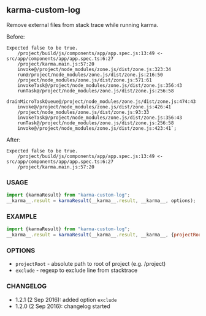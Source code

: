 karma-custom-log
----------------
Remove external files from stack trace while running karma.

Before:
```
Expected false to be true.
    /project/build/js/components/app/app.spec.js:13:49 <- src/app/components/app/app.spec.ts:6:27
    /project/karma.main.js:57:20
    invoke@/project/node_modules/zone.js/dist/zone.js:323:34
    run@/project/node_modules/zone.js/dist/zone.js:216:50
    /project/node_modules/zone.js/dist/zone.js:571:61
    invokeTask@/project/node_modules/zone.js/dist/zone.js:356:43
    runTask@/project/node_modules/zone.js/dist/zone.js:256:58
    drainMicroTaskQueue@/project/node_modules/zone.js/dist/zone.js:474:43
    invoke@/project/node_modules/zone.js/dist/zone.js:426:41
    /project/node_modules/zone.js/dist/zone.js:93:33
    invokeTask@/project/node_modules/zone.js/dist/zone.js:356:43
    runTask@/project/node_modules/zone.js/dist/zone.js:256:58
    invoke@/project/node_modules/zone.js/dist/zone.js:423:41`;
```
After:
```
Expected false to be true.
    /project/build/js/components/app/app.spec.js:13:49 <- src/app/components/app/app.spec.ts:6:27
    /project/karma.main.js:57:20
```

### USAGE
```js
import {karmaResult} from "karma-custom-log";
__karma__.result = karmaResult(__karma__.result, __karma__, options);

```

### EXAMPLE
```js
import {karmaResult} from "karma-custom-log";
__karma__.result = karmaResult(__karma__.result, __karma__, {projectRoot: "http://localhost:9876/base"});
```

### OPTIONS
* `projectRoot` - absolute path to root of project (e.g. /project)
* `exclude` - regexp to exclude line from stacktrace 

### CHANGELOG
- 1.2.1 (2 Sep 2016): added option `exclude`
- 1.2.0 (2 Sep 2016): changelog started 
